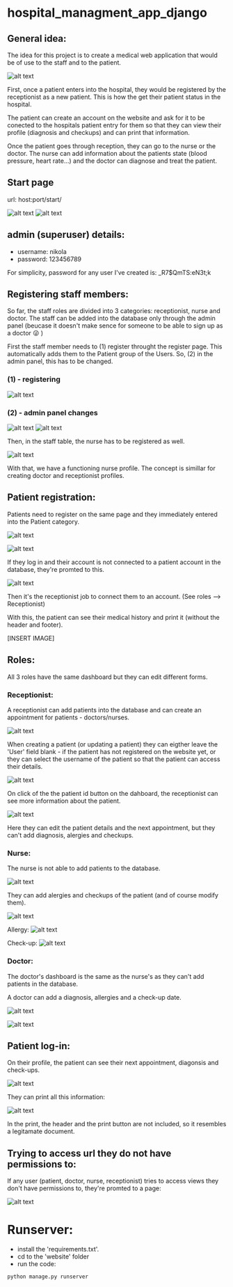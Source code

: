# hospital_managment_app_django

## General idea:

The idea for this project is to create a medical web application that would be of use 
to the staff and to the patient.

![alt text](readme_pics/1.png)

First, once a patient enters into the hospital, they would be registered by the receptionist as a new patient. This is how the get their patient status in the hospital. 

The patient can create an account on the website and ask for it to be conected to the hospitals patient entry for them so that they can view their profile (diagnosis and checkups) and can print that information.

Once the patient goes through reception, they can go to the nurse or the doctor. The nurse can add information about the patients state (blood pressure, heart rate...) and the doctor can diagnose and treat the patient.

## Start page

url: host:port/start/

![alt text](readme_pics/start_page1.png)
![alt text](readme_pics/start_page2.png)

## admin (superuser) details: 
* username: nikola
* password: 123456789

For simplicity, password for any user I've created is: _R7$QmTS\:eN3t;k


## Registering staff members:

So far, the staff roles are divided into 3 categories: receptionist, nurse and doctor. The staff can be added into the database only through the admin panel (beucase it doesn't make sence for someone to be able to sign up as a doctor :stuck_out_tongue_winking_eye: )

First the staff member needs to (1) register throught the register page. This automatically adds them to the Patient group of the Users. So, (2) in the admin panel, this has to be changed.

### (1) - registering

![alt text](readme_pics/test_nurse_register.png)

### (2) - admin panel changes

![alt text](readme_pics/test_nurse_admin_change.png)
![alt text](readme_pics/nurse_admin_change2.png)

Then, in the staff table, the nurse has to be registered as well. 

![alt text](readme_pics/nurse_admin_3.png)

With that, we have a functioning nurse profile. The concept is simillar for creating doctor and receptionist profiles.

## Patient registration:
Patients need to register on the same page and they immediately entered into the Patient category. 

![alt text](readme_pics/patient_1_reg.png)

![alt text](readme_pics/patient_1_login.png)

If they log in and their account is not connected to a patient account in the database, they're promted to this.

![alt text](readme_pics/patient_1_ask.png)

Then it's the receptionist job to connect them to an account. (See roles --> Receptionist)

With this, the patient can see their medical history and print it (without the header and footer).

[INSERT IMAGE]

## Roles:

All 3 roles have the same dashboard but they can edit different forms.

### Receptionist:
A receptionist can add patients into the database and can create an appointment for patients - doctors/nurses.

![alt text](readme_pics/rec_dash.png)

When creating a patient (or updating a patient) they can eigther leave the 'User' field blank - if the patient has not registered on the website yet, or they can select the username of the patient so that the patient can access their details.

![alt text](readme_pics/rec_add_patient.png)

On click of the the patient id button on the dahboard, the receptionist can see more information about the patient.

![alt text](readme_pics/rec_patient_profile.png)

Here they can edit the patient details and the next appointment, but they can't add diagnosis, alergies and checkups.

### Nurse:

The nurse is not able to add patients to the database.

![alt text](readme_pics/nurse_dash.png)

They can add alergies and checkups of the patient (and of course modify them).

![alt text](readme_pics/nurse_patient.png)

Allergy:
![alt text](readme_pics/nurse_allergy.png)

Check-up:
![alt text](readme_pics/nurse_check_up.png)

### Doctor:

The doctor's dashboard is the same as the nurse's as they can't add patients in the database.

A doctor can add a diagnosis, allergies and a check-up date.

![alt text](readme_pics/doctor_patient.png)

![alt text](readme_pics/doctor_diag.png)

## Patient log-in:

On their profile, the patient can see their next appointment, diagonsis and check-ups.

![alt text](readme_pics/patient_log_in.png)

They can print all this information:

![alt text](readme_pics/patient_print.png)

In the print, the header and the print button are not included, so it resembles a legitamate document.

## Trying to access url they do not have permissions to:

If any user (patient, doctor, nurse, receptionist) tries to access views they don't have permissions to, they're promted to a page: 

![alt text](readme_pics/no_perm.png)

# Runserver:

* install the 'requirements.txt'.
* cd to the 'website' folder
* run the code: 
```
python manage.py runserver
```
